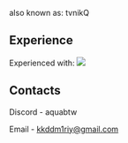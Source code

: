 also known as: tvnikQ
## Experience
Experienced with: [![](https://skillicons.dev/icons?i=java,kotlin&theme=dark)](https://skillicons.dev)

## Contacts
Discord - aquabtw

Email - kkddm1riy@gmail.com
